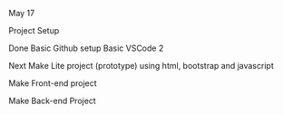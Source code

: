 May 17

Project Setup

Done 
Basic Github setup
Basic VSCode 2 

Next
Make Lite project (prototype)  using html, bootstrap and javascript

Make Front-end project

Make Back-end Project

